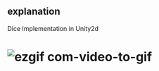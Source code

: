 <h2>explanation</h2>
<p>Dice Implementation in Unity2d </p>


# ![ezgif com-video-to-gif](https://user-images.githubusercontent.com/97722297/235341798-2f9b0499-b82a-4e49-b9ca-3097f4d507d7.gif)
